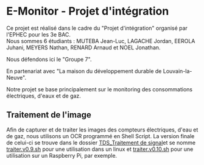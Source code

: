 # E-Monitor - Projet d'intégration

Ce projet est réalisé dans le cadre du "Projet d'intégration" organisé par l'EPHEC pour les 3e BAC.      
Nous sommes 6 étudiants : MUTEBA Jean-Luc, LAGACHE Jordan, EEROLA Juhani, MEYERS Nathan, RENARD Arnaud et NOEL Jonathan.      

Nous défendons ici le "Groupe 7".                

En partenariat avec "La maison du développement durable de Louvain-la-Neuve".            



Notre projet se base principalement sur le monitoring des consommations électriques, d'eaux et de gaz.      



## Traitement de l'image

Afin de capturer et de traiter les images des compteurs électriques, d'eau et de gaz, nous utilisons un OCR programmé en Shell Script. La version finale de celui-ci se trouve dans le dossier [TDS_Traitement de signal]( https://github.com/jonathannoel/Projet_Integration_Developpement_Durable/tree/master/TDS_TraitementImage)et se nomme [traiter.v0.9.sh](https://github.com/jonathannoel/Projet_Integration_Developpement_Durable/blob/master/TDS_TraitementImage/traiter.v0.9.sh) pour une utilisation dans un linux et [traiter.v0.10.sh](https://github.com/jonathannoel/Projet_Integration_Developpement_Durable/blob/master/TDS_TraitementImage/traiter.v0.10.sh) pour une utilisation sur un Raspberry Pi, par exemple.    


